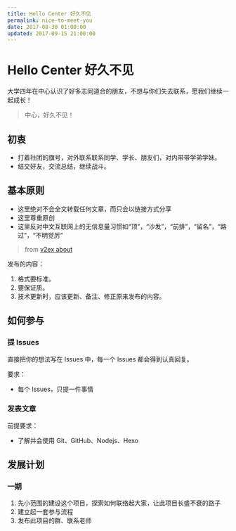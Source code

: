 ```yaml
---
title: Hello Center 好久不见
permalink: nice-to-meet-you
date: 2017-08-30 01:00:00
updated: 2017-09-15 21:00:00
---
```

# Hello Center 好久不见

大学四年在中心认识了好多志同道合的朋友，不想与你们失去联系，愿我们继续一起成长！

> 中心，好久不见！

## 初衷
- 打着社团的旗号，对外联系联系同学、学长、朋友们，对内带带学弟学妹。
- 结交好友，交流总结，继续战斗。

## 基本原则
- 这里绝对不会全文转载任何文章，而只会以链接方式分享
- 这里尊重原创
- 这里反对中文互联网上的无信息量习惯如“顶”，“沙发”，“前排”，“留名”，“路过”，“不明觉厉”

> from [v2ex about](https://www.v2ex.com/about)

发布的内容：
1. 格式要标准。
2. 要保证质。
3. 技术更新时，应该更新、备注、修正原来发布的内容。

## 如何参与
### 提 Issues
直接把你的想法写在 Issues 中，每一个 Issues 都会得到认真回复。

要求：
- 每个 Issues，只提一件事情

### 发表文章
前提要求：
- 了解并会使用 Git、GitHub、Nodejs、Hexo

## 发展计划
### 一期
1. 先小范围的建设这个项目，探索如何联络起大家，让此项目长盛不衰的路子
2. 建立起一套参与流程
3. 发布此项目的群、联系老师
